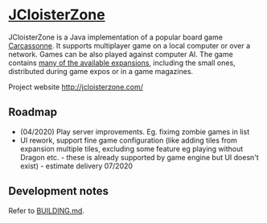 # [JCloisterZone](http://jcloisterzone.com/)


JCloisterZone is a Java implementation of a popular board game [Carcassonne](https://en.wikipedia.org/wiki/Carcassonne_(board_game)).
It supports multiplayer game on a local computer or over a network.
Games can be also played against computer AI.
The game contains [many of the available expansions](http://www.boardgamegeek.com/boardgame/822/carcassonne), including the small ones, distributed during game expos or in a game magazines.

Project website http://jcloisterzone.com/

## Roadmap

- (04/2020) Play server improvements. Eg. fiximg zombie games in list
- UI rework, support fine game configuration (like adding tiles from expansion multiple tiles, excluding some feature eg playing without Dragon etc. - these is already supported by game engine
but UI doesn't exist) - estimate delivery 07/2020


## Development notes

Refer to [BUILDING.md](./BUILDING.md).

